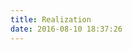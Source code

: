 ```yaml
---
title: Realization
date: 2016-08-10 18:37:26
---
```


<!-- <p class="lead">LIVE it. Our portfolio includes small to large scale planned neighborhoods, low to high density multi-family residential and condominium projects, business and commercial developments, schools, churches, hospitals and a variety of redevelopment projects. Review our portfolio. Then imagine what we can do for you.</p>

<p class="indigo">Include static image (photo or rendering) collage of highlighted projects (similar to www.tkwa.com). Click each image to bring up a project specific page with a brief narrative of the project and the role we played.</p> -->
